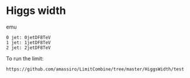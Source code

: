 Higgs width
====

emu

    0 jet: 0jetDF8TeV
    1 jet: 1jetDF8TeV
    2 jet: 2jetDF8TeV


To run the limit:

    https://github.com/amassiro/LimitCombine/tree/master/HiggsWidth/test


